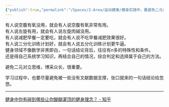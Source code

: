 ```yaml
---
{"publish":true,"permalink":"/Spaces/2-Area/运动健康/健身实践中，要避免二元对立思维.md","title":"健身中避免二元对立思维","created":"2022-10-18","modified":"2023-03-14","published":"2025-07-12T18:30:29.147+08:00","cssclasses":""}
---
```



有人说空腹有氧没用，就会有人说空腹有氧非常有用。  
有人说左旋有用，就会有人说左旋肉碱没用。  
有人说减肥早餐一定要吃，就会有人说不吃早餐减肥效果很好。  
有人说三分化训练计划好，就会有人说五分化训练计划更牛逼。  
健身领域不像数学非黑即白，一句话结论背后，往往有n多的特殊性和条件。  
还是得自己系统学习知识，再结合自己的情况，综合判定和选择属于自己的方法。

避免二元对立思维，博采众长，很重要。

学习过程中，也要尽量避免被一些没有文献数据支撑，张口就来的一句话结论给忽悠。

---

[健身中你有碰到哪些让你醍醐灌顶的健身理念？ - 知乎](https://www.zhihu.com/question/436057757/answer/1723287342)